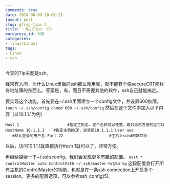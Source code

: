 ```yaml
---
comments: true
date: 2010-08-09 10:01:21
layout: post
slug: gfrog-tips-2
title: 一堆小Tips （2）
wordpress_id: 930
categories:
- linux[Linux]
tags:
- Linux
- ssh
---
```


今天的Tip主题是ssh。

经常有人问，为什么Linux里面的ssh那么难用呢，就不能有个像secureCRT那样有地址簿的东西么。答案是，有，而且不需要其他的软件，ssh自己就能搞定。

要实现这个功能，首先要在~/.ssh里面建立一个config文件，并设置600权限。
`touch ~/.ssh/config
chmod 600 ~/.ssh/config`
然后在这个文件中加入以下内容（以10.1.1.1为例）

`
Host 1                     #指定主机名，这个名称可以任意，取对自己方便的就可以
HostName 10.1.1.1    #指定主机的IP，这里是10.1.1.1
User aaa                  #默认登录的用户名
Port 22                    #主机上sshd的端口号
`

以后，访问10.1.1.1就直接执行#ssh 1就可以了，非常方便。

再继续探索一下~/.ssh/config，我们会发现更多有趣的配置。
`
Host *
ControlMaster auto
ControlPath ~/.ssh/master-%r@%h:%p
`
这段配置会打开所有主机的ControlMaster的功能，也就是在一条ssh connection上开启多个session。更多的配置选项，可以参考ssh_config(5)。
